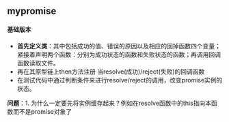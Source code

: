 ## mypromise
####  基础版本
- **首先定义类**：其中包括成功的值、错误的原因以及相应的回掉函数四个变量；紧接着声明两个函数：分别为成功状态的函数和失败状态的函数；再调用回调函数读取文件。
- 再在其原型链上then方法注册 当resolve(成功)/reject(失败)的回调函数
- 在测试代码中通过判断条件来进行resolve/reject的调用，改变promise实例的状态。


**问题**：1. 为什么一定要先将实例缓存起来？例如在resolve函数中的this指向本函数而不是promise对象了
